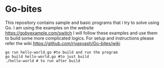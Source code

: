 # Go-bites
This repository contains sample and basic programs that i try to solve using Go.
I am using the examples on the website https://gobyexample.com/switch 
I will follow these examples and use them to build some more complicated logics.
For setup and instructions please refer the wiki https://github.com/riyasyash/Go-bites/wiki

```shell
go run hello-world.go #to build and run the program
go build hello-world.go #to just build
./hello-world # to run after build
```